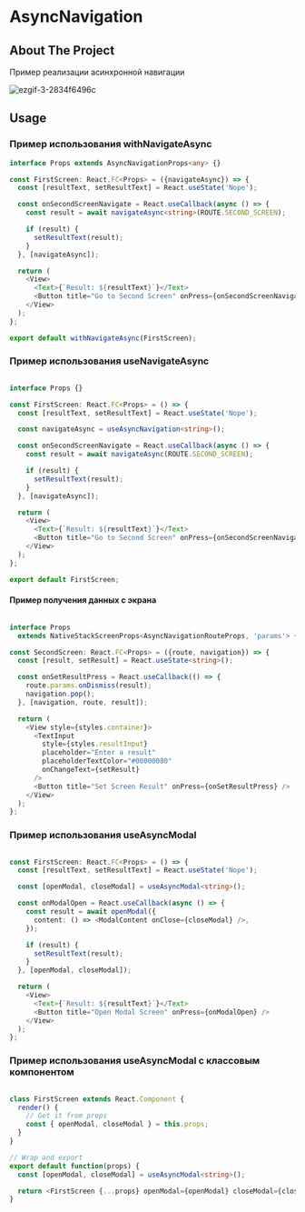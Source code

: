 # AsyncNavigation

## About The Project

Пример реализации асинхронной навигации

![ezgif-3-2834f6496c](https://user-images.githubusercontent.com/33955548/167119083-9fb5d943-5da5-4e23-8497-df2af6ecdd51.gif)

## Usage

### Пример использования withNavigateAsync

```typescript
interface Props extends AsyncNavigationProps<any> {}

const FirstScreen: React.FC<Props> = ({navigateAsync}) => {
  const [resultText, setResultText] = React.useState('Nope');

  const onSecondScreenNavigate = React.useCallback(async () => {
    const result = await navigateAsync<string>(ROUTE.SECOND_SCREEN);

    if (result) {
      setResultText(result);
    }
  }, [navigateAsync]);

  return (
    <View>
      <Text>{`Result: ${resultText}`}</Text>
      <Button title="Go to Second Screen" onPress={onSecondScreenNavigate} />
    </View>
  );
};

export default withNavigateAsync(FirstScreen);

```

### Пример использования useNavigateAsync

```typescript

interface Props {}

const FirstScreen: React.FC<Props> = () => {
  const [resultText, setResultText] = React.useState('Nope');

  const navigateAsync = useAsyncNavigation<string>();

  const onSecondScreenNavigate = React.useCallback(async () => {
    const result = await navigateAsync(ROUTE.SECOND_SCREEN);

    if (result) {
      setResultText(result);
    }
  }, [navigateAsync]);

  return (
    <View>
      <Text>{`Result: ${resultText}`}</Text>
      <Button title="Go to Second Screen" onPress={onSecondScreenNavigate} />
    </View>
  );
};

export default FirstScreen;

```

#### Пример получения данных с экрана

```typescript

interface Props
  extends NativeStackScreenProps<AsyncNavigationRouteProps, 'params'> {}

const SecondScreen: React.FC<Props> = ({route, navigation}) => {
  const [result, setResult] = React.useState<string>();

  const onSetResultPress = React.useCallback(() => {
    route.params.onDismiss(result);
    navigation.pop();
  }, [navigation, route, result]);

  return (
    <View style={styles.container}>
      <TextInput
        style={styles.resultInput}
        placeholder="Enter a result"
        placeholderTextColor="#00000080"
        onChangeText={setResult}
      />
      <Button title="Set Screen Result" onPress={onSetResultPress} />
    </View>
  );
};

```

### Пример использования useAsyncModal

```typescript

const FirstScreen: React.FC<Props> = () => {
  const [resultText, setResultText] = React.useState('Nope');

  const [openModal, closeModal] = useAsyncModal<string>();

  const onModalOpen = React.useCallback(async () => {
    const result = await openModal({
      content: () => <ModalContent onClose={closeModal} />,
    });

    if (result) {
      setResultText(result);
    }
  }, [openModal, closeModal]);

  return (
    <View>
      <Text>{`Result: ${resultText}`}</Text>
      <Button title="Open Modal Screen" onPress={onModalOpen} />
    </View>
  );
};

```

### Пример использования useAsyncModal с классовым компонентом

```typescript

class FirstScreen extends React.Component {
  render() {
    // Get it from props
    const { openModal, closeModal } = this.props;
  }
}

// Wrap and export
export default function(props) {
  const [openModal, closeModal] = useAsyncModal<string>();

  return <FirstScreen {...props} openModal={openModal} closeModal={closeModal} />;
}

```
